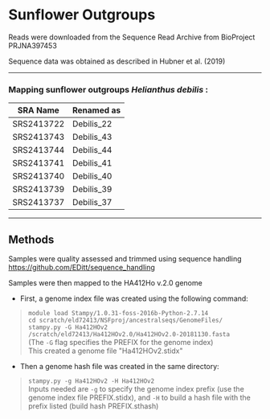 # Sunflower Outgroups

Reads were downloaded from the Sequence Read Archive from BioProject PRJNA397453

Sequence data was obtained as described in Hubner et al. (2019)

---

### Mapping sunflower outgroups _Helianthus debilis_ :

| SRA Name  | Renamed as |
|-----------| ---------- |
|SRS2413722 | Debilis_22 |
|SRS2413743 | Debilis_43 |
|SRS2413744 | Debilis_44 |
|SRS2413741 | Debilis_41 |
|SRS2413740 | Debilis_40 |
|SRS2413739 | Debilis_39 |
|SRS2413737 | Debilis_37 |

---

## Methods

Samples were quality assessed and trimmed using sequence handling https://github.com/EDitt/sequence_handling

Samples were then mapped to the HA412Ho v.2.0 genome
- First, a genome index file was created using the following command:
> `module load Stampy/1.0.31-foss-2016b-Python-2.7.14`  
`cd scratch/eld72413/NSFproj/ancestralseqs/GenomeFiles/`  
`stampy.py -G Ha412HOv2 /scratch/eld72413/Ha412HOv2.0/Ha412HOv2.0-20181130.fasta`  
(The `-G` flag specifies the PREFIX for the genome index)  
This created a genome file "Ha412HOv2.stidx"  
- Then a genome hash file was created in the same directory:  
> `stampy.py -g Ha412HOv2 -H Ha412HOv2`   
>Inputs needed are `-g` to specify the genome index prefix (use the genome index file PREFIX.stidx),
and `-H` to build a hash file with the prefix listed (build hash PREFIX.sthash)
